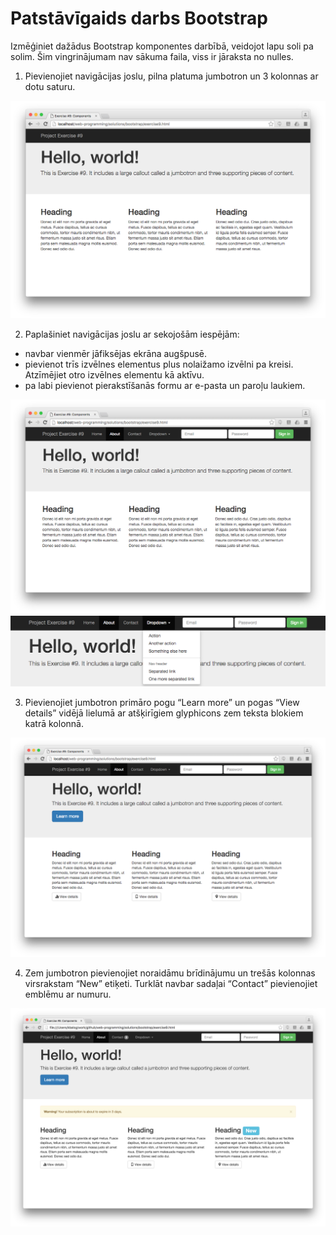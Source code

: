 # Patstāvīgaids darbs Bootstrap

Izmēģiniet dažādus Bootstrap komponentes darbībā, veidojot lapu soli pa solim. Šim vingrinājumam nav sākuma faila, viss ir jāraksta no nulles.

1) Pievienojiet navigācijas joslu, pilna platuma jumbotron un 3 kolonnas ar dotu saturu.

![Exercise8/1](img/pd_1.png)

2) Paplašiniet navigācijas joslu ar sekojošām iespējām:
- navbar vienmēr jāfiksējas ekrāna augšpusē.
- pievienot trīs izvēlnes elementus plus nolaižamo izvēlni pa kreisi. Atzīmējiet otro izvēlnes elementu kā aktīvu.
- pa labi pievienot pierakstīšanās formu ar e-pasta un paroļu laukiem.

![Exercise8/2](img/pd2_2.png)
![Exercise8/2b](img/pd3_2b.png)

3) Pievienojiet jumbotron primāro pogu “Learn more” un pogas “View details” vidējā lielumā ar atšķirīgiem glyphicons zem teksta blokiem katrā kolonnā.

![Exercise8/3](img/pd4_3.png)

4) Zem jumbotron pievienojiet noraidāmu brīdinājumu un trešās kolonnas virsrakstam “New” etiķeti. Turklāt navbar sadaļai “Contact” pievienojiet emblēmu ar numuru.

![Exercise8/4](img/pd5_4.png)
